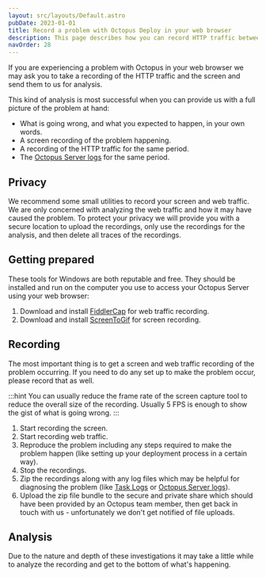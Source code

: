 ```yaml
---
layout: src/layouts/Default.astro
pubDate: 2023-01-01
title: Record a problem with Octopus Deploy in your web browser
description: This page describes how you can record HTTP traffic between your browser and Octopus Server. This is especially helpful if you are having a problem with Octopus Deploy in your web browser. It includes instructions for taking a screen recording and web traffic capture, for diagnosing issues.
navOrder: 28
---
```


If you are experiencing a problem with Octopus in your web browser we may ask you to take a recording of the HTTP traffic and the screen and send them to us for analysis.

This kind of analysis is most successful when you can provide us with a full picture of the problem at hand:

- What is going wrong, and what you expected to happen, in your own words.
- A screen recording of the problem happening.
- A recording of the HTTP traffic for the same period.
- The [Octopus Server logs](/docs/support/log-files/) for the same period.

## Privacy

We recommend some small utilities to record your screen and web traffic. We are only concerned with analyzing the web traffic and how it may have caused the problem. To protect your privacy we will provide you with a secure location to upload the recordings, only use the recordings for the analysis, and then delete all traces of the recordings.

## Getting prepared

These tools for Windows are both reputable and free. They should be installed and run on the computer you use to access your Octopus Server using your web browser:

1. Download and install [FiddlerCap](http://www.telerik.com/fiddler/fiddlercap) for web traffic recording.
1. Download and install [ScreenToGif](http://www.screentogif.com/) for screen recording.

## Recording

The most important thing is to get a screen and web traffic recording of the problem occurring. If you need to do any set up to make the problem occur, please record that as well.

:::hint
You can usually reduce the frame rate of the screen capture tool to reduce the overall size of the recording. Usually 5 FPS is enough to show the gist of what is going wrong.
:::

1. Start recording the screen.
1. Start recording web traffic.
1. Reproduce the problem including any steps required to make the problem happen (like setting up your deployment process in a certain way).
1. Stop the recordings.
1. Zip the recordings along with any log files which may be helpful for diagnosing the problem (like [Task Logs](/docs/support/get-the-raw-output-from-a-task/) or [Octopus Server logs](/docs/support/log-files/)).
1. Upload the zip file bundle to the secure and private share which should have been provided by an Octopus team member, then get back in touch with us - unfortunately we don't get notified of file uploads.

## Analysis

Due to the nature and depth of these investigations it may take a little while to analyze the recording and get to the bottom of what's happening.
